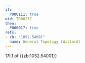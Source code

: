 ```yaml
---
if:
  P000111: true
uid: T000237
then:
  P000017: true
refs:
- zb: "1052.54001"
  name: General Topology (Willard)
---
```

17I.1 of {{zb:1052.54001}}
